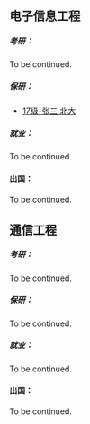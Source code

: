 ## 电子信息工程

##### 考研：

To be continued.

##### 保研：

  - [17级-张三 北大](升学就业/电子信息工程学院/17-zhangsan.md)
  
##### 就业：

To be continued.

#### 出国：

To be continued.

## 通信工程

##### 考研：

To be continued.

##### 保研：

To be continued.
  
##### 就业：

To be continued.

#### 出国：

To be continued.
